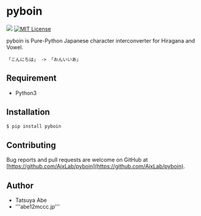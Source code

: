 pyboin
======

[![](https://github.com/AjxLab/pyboin/workflows/build/badge.svg)](https://github.com/AjxLab/pyboin/actions)
[![MIT License](http://img.shields.io/badge/license-MIT-blue.svg?style=flat)](LICENSE)


pyboin is Pure-Python Japanese character interconverter for Hiragana and Vowel.
```
「こんにちは」 -> 「おんいいあ」
```


## Requirement
* Python3


## Installation
```sh
$ pip install pyboin
```


## Contributing
Bug reports and pull requests are welcome on GitHub at [https://github.com/AjxLab/pyboin](https://github.com/AjxLab/pyboin).


## Author
* Tatsuya Abe
* '''abe12<at>mccc.jp'''
